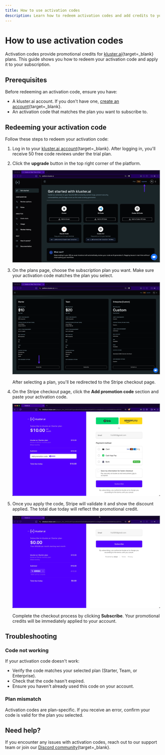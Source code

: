 ```yaml
---
title: How to use activation codes
description: Learn how to redeem activation codes and add credits to your kluster.ai account
---
```


# How to use activation codes

Activation codes provide promotional credits for [kluster.ai](https://www.kluster.ai/){target=_blank} plans. This guide shows you how to redeem your activation code and apply it to your subscription.

## Prerequisites

Before redeeming an activation code, ensure you have:

- A kluster.ai account. If you don't have one, [create an account](https://platform.kluster.ai/signup){target=_blank}.
- An activation code that matches the plan you want to subscribe to.

## Redeeming your activation code

Follow these steps to redeem your activation code:

1. Log in to your [kluster.ai account](https://platform.kluster.ai){target=_blank}. After logging in, you'll receive 50 free code reviews under the trial plan.

2. Click the **upgrade** button in the top right corner of the platform.

    ![Upgrade button on kluster.ai platform](/images/code-reviews/code/faq/activation-codes/activation-code-1.webp)

3. On the plans page, choose the subscription plan you want. Make sure your activation code matches the plan you select.

    ![kluster.ai subscription plans](/images/code-reviews/code/faq/activation-codes/activation-code-2.webp)

    After selecting a plan, you'll be redirected to the Stripe checkout page.

4. On the Stripe checkout page, click the **Add promotion code** section and paste your activation code.

    ![Stripe checkout with promotion code field](/images/code-reviews/code/faq/activation-codes/activation-code-3.webp)

5. Once you apply the code, Stripe will validate it and show the discount applied. The total due today will reflect the promotional credit.

    ![Activation code applied successfully](/images/code-reviews/code/faq/activation-codes/activation-code-4.webp)

    Complete the checkout process by clicking **Subscribe**. Your promotional credits will be immediately applied to your account.

## Troubleshooting

### Code not working

If your activation code doesn't work:

- Verify the code matches your selected plan (Starter, Team, or Enterprise).
- Check that the code hasn't expired.
- Ensure you haven't already used this code on your account.

### Plan mismatch

Activation codes are plan-specific. If you receive an error, confirm your code is valid for the plan you selected.

## Need help?

If you encounter any issues with activation codes, reach out to our support team or join our [Discord community](https://discord.com/invite/klusterai){target=_blank}.
